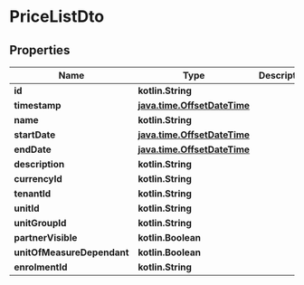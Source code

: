 
# PriceListDto

## Properties
| Name | Type | Description | Notes |
| ------------ | ------------- | ------------- | ------------- |
| **id** | **kotlin.String** |  |  [optional] |
| **timestamp** | [**java.time.OffsetDateTime**](java.time.OffsetDateTime.md) |  |  [optional] |
| **name** | **kotlin.String** |  |  [optional] |
| **startDate** | [**java.time.OffsetDateTime**](java.time.OffsetDateTime.md) |  |  [optional] |
| **endDate** | [**java.time.OffsetDateTime**](java.time.OffsetDateTime.md) |  |  [optional] |
| **description** | **kotlin.String** |  |  [optional] |
| **currencyId** | **kotlin.String** |  |  [optional] |
| **tenantId** | **kotlin.String** |  |  [optional] |
| **unitId** | **kotlin.String** |  |  [optional] |
| **unitGroupId** | **kotlin.String** |  |  [optional] |
| **partnerVisible** | **kotlin.Boolean** |  |  [optional] |
| **unitOfMeasureDependant** | **kotlin.Boolean** |  |  [optional] |
| **enrolmentId** | **kotlin.String** |  |  [optional] |



